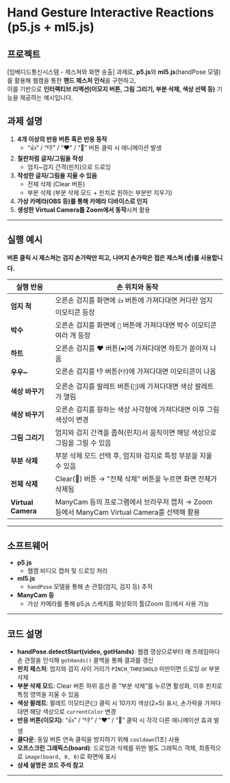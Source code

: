# Hand Gesture Interactive Reactions (p5.js + ml5.js)

## 프로젝트
[임베디드통신시스템 - 제스쳐와 화면 송출] 과제로, **p5.js**와 **ml5.js**(handPose 모델)를 활용해 웹캠을 통한 **핸드 제스처 인식**을 구현하고,  
이를 기반으로 **인터랙티브 리액션(이모지 버튼, 그림 그리기, 부분 삭제, 색상 선택 등)** 기능을 제공하는 예시입니다.  

## 과제 설명
1. **4개 이상의 반응 버튼 혹은 반응 동작**  
   - “👍” / “👎” / “❤️” / “👏” 버튼 클릭 시 애니메이션 발생  
2. **칠판처럼 글자/그림을 작성**  
   - 엄지~검지 간격(핀치)으로 드로잉  
3. **작성한 글자/그림을 지울 수 있음**  
   - 전체 삭제 (Clear 버튼)  
   - 부분 삭제 (부분 삭제 모드 + 핀치로 원하는 부분만 지우기)  
4. **가상 카메라(OBS 등)를 통해 카메라 디바이스로 인지**  
5. **생성한 Virtual Camera를 Zoom에서 동작**시켜 활용

---

## 실행 예시

**버튼 클릭 시 제스쳐는 검지 손가락만 피고, 나머지 손가락은 접은 제스쳐 (☝️)를 사용합니다.**

| 실행 반응           | 손 위치와 동작                                                    |
| ------------------- | ----------------------------------------------------------------- |
| **엄지 척**       | 오른손 검지를 화면에 `👍` 버튼에 가져다대면 커다란 엄지 이모티콘 등장 |
| **박수**       | 오른손 검지를 화면에 `👏` 버튼에 가져다대면 박수 이모티콘 여러 개 등장 |
| **하트**     | 오른손 검지를 ❤️ 버튼(`❤️`)에 가져다대면 하트가 쏟아져 나옴       |
| **우우~**     | 오른손 검지를 👎 버튼(`👎`)에 가져다대면 이모티콘이 나옴       |
| **색상 바꾸기**     | 오른손 검지를 팔레트 버튼(`🎨`)에 가져다대면 색상 팔레트가 열림       |
| **색상 바꾸기**     | 오른손 검지를 원하는 색상 사각형에 가져다대면 이후 그림 색상이 변경   |
| **그림 그리기**     | 엄지와 검지 간격을 좁혀(핀치)서 움직이면 해당 색상으로 그림을 그릴 수 있음 |
| **부분 삭제**       | 부분 삭제 모드 선택 후, 엄지와 검지로 특정 부분을 지울 수 있음       |
| **전체 삭제**       | Clear(🧽) 버튼 → "전체 삭제" 버튼을 누르면 화면 전체가 삭제됨        |
| **Virtual Camera**  | ManyCam 등의 프로그램에서 브라우저 캡처 → Zoom 등에서 ManyCam Virtual Camera를 선택해 활용 |

---

## 소프트웨어
- **p5.js**  
  - 웹캠 비디오 캡처 및 드로잉 처리
- **ml5.js**  
  - `handPose` 모델을 통해 손 관절(엄지, 검지 등) 추적
- **ManyCam 등**  
  - 가상 카메라를 통해 p5.js 스케치를 화상회의 툴(Zoom 등)에서 사용 가능

---

## 코드 설명
- **handPose.detectStart(video, gotHands)**: 웹캠 영상으로부터 매 프레임마다 손 관절을 인식해 `gotHands()` 콜백을 통해 결과를 갱신  
- **핀치 제스처**: 엄지와 검지 사이 거리가 `PINCH_THRESHOLD` 미만이면 드로잉 or 부분 삭제  
- **부분 삭제 모드**: Clear 버튼 하위 옵션 중 “부분 삭제”를 누르면 활성화, 이후 핀치로 특정 영역을 지울 수 있음  
- **색상 팔레트**: 팔레트 이모티콘(`🎨`) 클릭 시 10가지 색상(2×5) 표시, 손가락을 가져다대면 해당 색상으로 `currentColor` 변경  
- **반응 버튼(이모지)**: “👍” / “👎” / “❤️” / “👏” 클릭 시 각각 다른 애니메이션 효과 발생  
- **쿨다운**: 동일 버튼 연속 클릭을 방지하기 위해 `cooldown`(1초) 사용  
- **오프스크린 그래픽스(board)**: 드로잉과 삭제를 위한 별도 그래픽스 객체, 최종적으로 `image(board, 0, 0)`로 화면에 표시
- **상세 설명은 코드 주석 참고**

---
